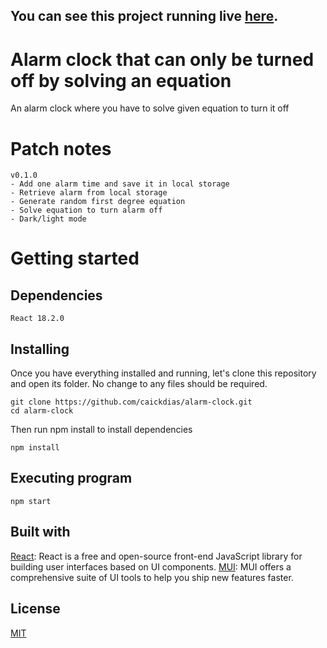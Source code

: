 ## You can see this project running live [here](https://caickdias.github.io/alarm-clock/).

# Alarm clock that can only be turned off by solving an equation

An alarm clock where you have to solve given equation to turn it off

# Patch notes

```
v0.1.0
- Add one alarm time and save it in local storage
- Retrieve alarm from local storage
- Generate random first degree equation
- Solve equation to turn alarm off
- Dark/light mode
```

# Getting started

## Dependencies

```
React 18.2.0
```

## Installing

Once you have everything installed and running, let's clone this repository and open its folder. No change to any files should be required.

```
git clone https://github.com/caickdias/alarm-clock.git
cd alarm-clock
```
Then run npm install to install dependencies

```
npm install
```

## Executing program

```
npm start
```

## Built with

[React](https://reactjs.org/): React is a free and open-source front-end JavaScript library for building user interfaces based on UI components.
[MUI](https://mui.com/): MUI offers a comprehensive suite of UI tools to help you ship new features faster.

## License

[MIT](https://choosealicense.com/licenses/mit/)

